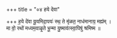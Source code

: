 +++
title = "०४ हये देवा"

+++
ह॒ये दे॑वा यू॒यमिदा॒पयः॑ स्थ॒ ते मृ॑ळत॒ नाध॑मानाय॒ मह्य॑म् ।  
मा वो॒ रथो॑ मध्यम॒वाळृ॒ते भू॒न्मा यु॒ष्माव॑त्स्वा॒पिषु॑ श्रमिष्म ॥